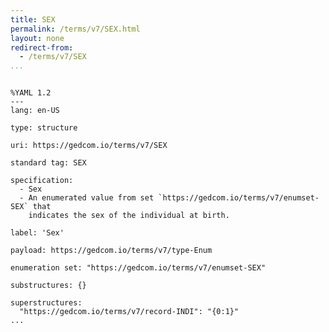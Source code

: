 ```yaml
---
title: SEX
permalink: /terms/v7/SEX.html
layout: none
redirect-from:
  - /terms/v7/SEX
...
```


```

%YAML 1.2
---
lang: en-US

type: structure

uri: https://gedcom.io/terms/v7/SEX

standard tag: SEX

specification:
  - Sex
  - An enumerated value from set `https://gedcom.io/terms/v7/enumset-SEX` that
    indicates the sex of the individual at birth.

label: 'Sex'

payload: https://gedcom.io/terms/v7/type-Enum

enumeration set: "https://gedcom.io/terms/v7/enumset-SEX"

substructures: {}

superstructures:
  "https://gedcom.io/terms/v7/record-INDI": "{0:1}"
...

```
